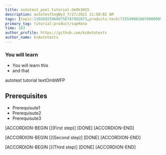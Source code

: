 ```yaml
---
title: autotest_pool_tutorial-de0k1HS5
description: autotestSxgWy3_7/27/2021 11:50:02 AM
tags: [topic:139269250608756787992873,products:tech/73554900100700000996,tutorial:experience/advanced]
primary_tag: tutorial:product/sapHana
time: 183
author_profile: https://github.com/ksAutotests
author_name: ksAutotests
---
```

### You will learn
- You will learn this
- and that

autotest tutorial textOmbWFP

## Prerequisites
- Prerequisute1
- Prerequisute2
- Prerequisute3

[ACCORDION-BEGIN [](First step)]
[DONE]
[ACCORDION-END]

[ACCORDION-BEGIN [](Second step)]
[DONE]
[ACCORDION-END]

[ACCORDION-BEGIN [](Third step)]
[DONE]
[ACCORDION-END]

